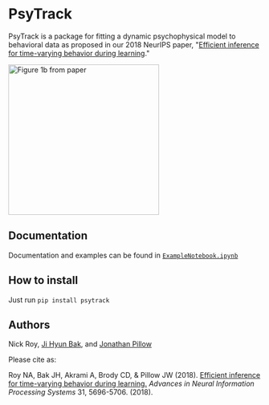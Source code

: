 # PsyTrack

PsyTrack is a package for fitting a dynamic psychophysical model to behavioral data as proposed in our 2018 NeurIPS paper, "[Efficient inference for time-varying behavior during learning](http://pillowlab.princeton.edu/pubs/Roy18_NeurIPS_dynamicPsychophys.pdf)."

<img src="./psytrack/examples/weights.png" alt="Figure 1b from paper" height="300"/>

[//]: # ()

## Documentation

Documentation and examples can be found in [`ExampleNotebook.ipynb`](./psytrack/examples/ExampleNotebook.ipynb)

[//]: # ()


## How to install

Just run `pip install psytrack`


## Authors

Nick Roy, [Ji Hyun Bak](http://newton.kias.re.kr/~jhbak/), and [Jonathan Pillow](http://pillowlab.princeton.edu/)


Please cite as:

Roy NA, Bak JH, Akrami A, Brody CD, & Pillow JW (2018). [Efficient inference for time-varying behavior during learning.](http://pillowlab.princeton.edu/pubs/abs_Roy_NeurIPS18.html)
_Advances in Neural Information Processing Systems_ 31, 5696-5706.  (2018).

[//]: # (readme template from https://github.com/HIPS/autograd)
